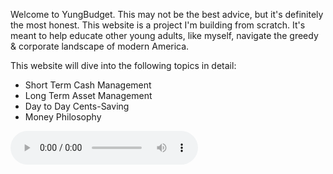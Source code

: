 <p>Welcome to YungBudget. This may not be the best advice, but it's definitely the most honest. This website is a project I'm building from scratch. It's meant to help educate other young adults, like myself, navigate the greedy & corporate landscape of modern America. </p>

<p> This website will dive into the following topics in detail: <p>

<ul>
  <li>Short Term Cash Management</li>
  <li>Long Term Asset Management</li>
  <li>Day to Day Cents-Saving</li>
  <li>Money Philosophy</li>
</ul>

<audio controls>
  <source src="/Users/Hillel/Documents/GitHub/youngbudget/Woah.mp3" type="audio/mpeg">
</audio>
